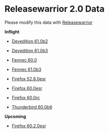

Releasewarrior 2.0 Data
=======================

Please modify this data with [Releasewarrior](https://github.com/mozilla-releng/releasewarrior-2.0)

**Inflight**

* [Devedition 61.0b2](/inflight/devedition/devedition-devedition-61.0b2.md)

* [Devedition 61.0b3](/inflight/devedition/devedition-devedition-61.0b3.md)

* [Fennec 60.0](/inflight/fennec/fennec-release-60.0.md)

* [Fennec 61.0b3](/inflight/fennec/fennec-beta-61.0b3.md)

* [Firefox 52.8.0esr](/inflight/firefox/firefox-esr-52.8.0esr.md)

* [Firefox 60.0esr](/inflight/firefox/firefox-esr-60.0esr.md)

* [Firefox 60.0rc](/inflight/firefox/firefox-release-rc-60.0rc.md)

* [Thunderbird 60.0b6](/inflight/thunderbird/thunderbird-beta-60.0b6.md)

**Upcoming**

* [Firefox 60.2.0esr](/upcoming/firefox/firefox-esr-60.2.0esr.md)


